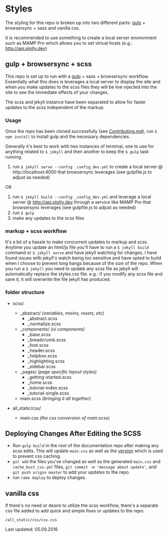 # Styles

The styling for this repo is broken up into two different parts: [gulp](https://github.com/plotly/graphing-library-docs/blob/master/gulpfile.js) + browsersync + sass and vanilla css.

It is recommended to use something to create a local server environment such as MAMP Pro which allows you to set virtual hosts (e.g.: http://api.plotly.dev)

## gulp + browsersync + scss

This repo is set up to run with a [gulp](https://github.com/plotly/graphing-library-docs/blob/master/gulpfile.js) + sass + browsersync workflow. Essentially what this does is leverages a local server to display the site and when you make updates to the scss files they will be live injected into the site to see the immediate effects of your changes.

The scss and jekyll instance have been separated to allow for faster updates to the scss independent of the markup.

### Usage

Once the repo has been cloned successfully (see [Contributing.md](https://github.com/plotly/graphing-library-docs/blob/master/Contributing.md)), run `$ npm install` to install gulp and the necessary dependencies.

Generally it's best to work with two instances of terminal, one to use for anything related to `$ jekyll` and then another to keep the `$ gulp` task running.

1. run `$ jekyll serve --config _config_dev.yml` to create a local server @ http://localhost:4000 that browsersync leverages (see gulpfile.js to adjust as needed)

OR

1. run `$ jekyll build --config _config_dev.yml` and leverage a local server @ http://api.plotly.dev through a service like MAMP Pro that browsersync leverages (see gulpfile.js to adjust as needed)
2. run `$ gulp`
3. make any updates to the scss files

### markup + scss workflow

It's a bit of a hassle to make concurrent updates to markup and scss. Anytime you update an html/js file you'll have to run a `$ jekyll build` command or `$ jekyll serve` and have jekyll watching for changes. I have found issues with jekyll's watch being too sensitive and have opted to build when I choose to prevent long hangs because of the size of the repo. 
When you run a `$ jekyll` you need to update any scss file as jekyll will automatically replace the styles.css file. e.g.: if you modify any scss file and save it, it will overwrite the file jekyll has produced.

### folder structure

- scss/
   - _abstract/ *(variables, mixins, resets, etc)*
     * _abstract.scss
     * _normalize.scss
   - _components/ *(ui components)*
     * _base.scss
     * _breadcrumb.scss
     * _foot.scss
     * _header.scss
     * _helpbox.scss
     * _highlighting.scss
     * _sidebar.scss
   - _pages/ *(page specific layout styles)*
     * _getting-started.scss
     * _home.scss
     * _tutorial-index.scss
     * _tutorial-single.scss
   - main.scss *(bringing it all together)*
 
- all_static/css/
   - main.css *(the css conversion of main.scss)*

## Deploying Changes After Editing the SCSS

   - Run `gulp build` in the root of the documentation repo after making any scss edits. This will update `main.css` as well as the [version](https://github.com/plotly/graphing-library-docs/blob/master/_data/cache_bust_css.yml) which is used to prevent css caching.
   - `git add` the files you've changed as well as the generated `main.css` and `cache_bust_css.yml` files, `git commit -m 'message about update'`, and `git push origin master` to add your updates to the repo.
   - run `rake deploy` to deploy changes.

## vanilla css

If there's no need or desire to utilize the scss workflow, there's a separate css file added to add quick and simple fixes or updates to the repo.

`/all_static/css/css.css`

Last updated: 05.09.2016
